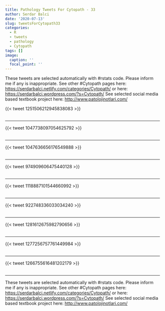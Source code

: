 ```yaml
---
title: Pathology Tweets For Cytopath - 33
author: Serdar Balci
date: '2020-07-13'
slug: tweetsForCytopath33
categories:
  - R
  - tweets
  - pathology
  - Cytopath
tags: []
image:
  caption: ''
  focal_point: ''
---
```



These tweets are selected automatically with #rstats code. Please inform me if any is inappropriate.
See other #Cytopath pages here: https://serdarbalci.netlify.com/categories/Cytopath/  or here: https://serdarbalci.wordpress.com/?s=Cytopath/ 
See selected social media based textbook project here: http://www.patolojinotlari.com/

{{< tweet 1251506212945838083 >}}
<br>
<br>
<hr>
{{< tweet 1047738097054625792 >}}
<br>
<br>
<hr>
{{< tweet 1047636656176549888 >}}
<br>
<br>
<hr>
{{< tweet 974909606475440128 >}}
<br>
<br>
<hr>
{{< tweet 1118887101544660992 >}}
<br>
<br>
<hr>
{{< tweet 922748336033034240 >}}
<br>
<br>
<hr>
{{< tweet 1281612675982790656 >}}
<br>
<br>
<hr>
{{< tweet 1277256757761449984 >}}
<br>
<br>
<hr>
{{< tweet 1266755616481202179 >}}
<br>
<br>
<hr>


These tweets are selected automatically with #rstats code. Please inform me if any is inappropriate.
See other #Cytopath pages here: https://serdarbalci.netlify.com/categories/Cytopath/  or here: https://serdarbalci.wordpress.com/?s=Cytopath/ 
See selected social media based textbook project here: http://www.patolojinotlari.com/
